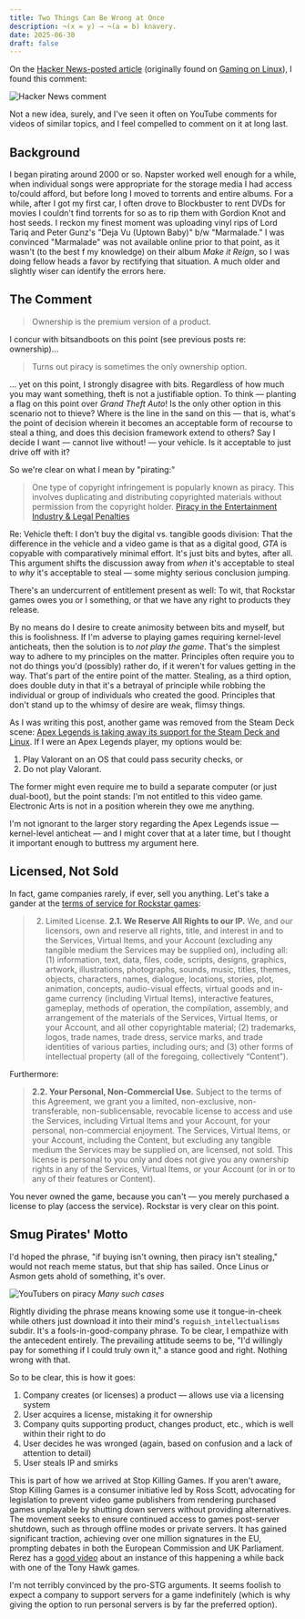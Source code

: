 ```yaml
---
title: Two Things Can Be Wrong at Once
description: ¬(x = y) → ¬(a = b) knavery.
date: 2025-06-30
draft: false
---
```


On the [Hacker News-posted article](https://news.ycombinator.com/item?id=41999314 ) (originally found on [Gaming on Linux](https://www.gamingonlinux.com/2024/10/steam-games-will-now-need-to-fully-disclose-kernel-level-anti-cheat-on-store-pages/)), I found this comment:

![Hacker News comment](https://belmead.github.io/blog/images/hacker-news-piracy.png "Hacker News comment")

Not a new idea, surely, and I've seen it often on YouTube comments for videos of similar topics, and I feel compelled to comment on it at long last.

## Background

I began pirating around 2000 or so. Napster worked well enough for a while, when individual songs were appropriate for the storage media I had access to/could afford, but before long I moved to torrents and entire albums. For a while, after I got my first car, I often drove to Blockbuster to rent DVDs for movies I couldn't find torrents for so as to rip them with Gordion Knot and host seeds. I reckon my finest moment was uploading vinyl rips of Lord Tariq and Peter Gunz's "Deja Vu (Uptown Baby)" b/w "Marmalade." I was convinced "Marmalade" was not available online prior to that point, as it wasn't (to the best f my knowledge) on their album <em>Make it Reign</em>, so I was doing fellow heads a favor by rectifying that situation. A much older and slightly wiser can identify the errors here.

## The Comment

> Ownership is the premium version of a product.

I concur with bitsandboots on this point (see previous posts re: ownership)...

> Turns out piracy is sometimes the only ownership option.

... yet on this point, I strongly disagree with bits. Regardless of how much you may want something, theft is not a justifiable option. To think — planting a flag on this point over <em>Grand Theft Auto</em>! Is the only other option in this scenario not to thieve? Where is the line in the sand on this — that is, what's the point of decision wherein it becomes an acceptable form of recourse to steal a thing, and does this decision framework extend to others? Say I decide I want — cannot live without! — your vehicle. Is it acceptable to just drive off with it?

So we're clear on what I mean by "pirating:"

> One type of copyright infringement is popularly known as piracy. This involves duplicating and distributing copyrighted materials without permission from the copyright holder.
> [Piracy in the Entertainment Industry & Legal Penalties ](https://www.justia.com/entertainment-law/piracy-in-the-entertainment-industry/)

Re: Vehicle theft: I don't buy the digital vs. tangible goods division: That the difference in the vehicle and a video game is that as a digital good, <em>GTA</em> is copyable with comparatively minimal effort. It's just bits and bytes, after all. This argument shifts the discussion away from *when* it's acceptable to steal to *why* it's acceptable to steal — some mighty serious conclusion jumping.

There's an undercurrent of entitlement present as well: To wit, that Rockstar games owes you or I something, or that we have any right to products they release.

By no means do I desire to create animosity between bits and myself, but this is foolishness. If I'm adverse to playing games requiring kernel-level anticheats, then the solution is to *not play the game*. That's the simplest way to adhere to my principles on the matter. Principles often require you to not do things you'd (possibly) rather do, if it weren't for values getting in the way. That's part of the entire point of the matter. Stealing, as a third option, does double duty in that it's a betrayal of principle while robbing the individual or group of individuals who created the good. Principles that don't stand up to the whimsy of desire are weak, flimsy things. 

As I was writing this post, another game was removed from the Steam Deck scene: [Apex Legends is taking away its support for the Steam Deck and Linux](https://www.theverge.com/2024/10/31/24284644/apex-legends-loses-linux-steam-deck-support-anti-cheat). If I were an Apex Legends player, my options would be:

1) Play Valorant on an OS that could pass security checks, or 
2) Do not play Valorant.

 The former might even require me to build a separate computer (or just dual-boot), but the point stands: I'm not entitled to this video game. Electronic Arts is not in a position wherein they owe me anything.

I'm not ignorant to the larger story regarding the Apex Legends issue — kernel-level anticheat — and I might cover that at a later time, but I thought it important enough to buttress my argument here.

## Licensed, Not Sold

In fact, game companies rarely, if ever, sell you anything. Let's take a gander at the [terms of service for Rockstar games](https://www.rockstargames.com/legal):

>2. Limited License. 
**2.1. We Reserve All Rights to our IP.**
We, and our licensors, own and reserve all rights, title, and interest in and to the Services, Virtual Items, and your Account (excluding any tangible medium the Services may be supplied on), including all: (1) information, text, data, files, code, scripts, designs, graphics, artwork, illustrations, photographs, sounds, music, titles, themes, objects, characters, names, dialogue, locations, stories, plot, animation, concepts, audio-visual effects, virtual goods and in-game currency (including Virtual Items), interactive features, gameplay, methods of operation, the compilation, assembly, and arrangement of the materials of the Services, Virtual Items, or your Account, and all other copyrightable material; (2) trademarks, logos, trade names, trade dress, service marks, and trade identities of various parties, including ours; and (3) other forms of intellectual property (all of the foregoing, collectively “Content”).

Furthermore:

>**2.2. Your Personal, Non-Commercial Use.**
>Subject to the terms of this Agreement, we grant you a limited, non-exclusive, non-transferable, non-sublicensable, revocable license to access and use the Services, including Virtual Items and your Account, for your personal, non-commercial enjoyment. The Services, Virtual Items, or your Account, including the Content, but excluding any tangible medium the Services may be supplied on, are licensed, not sold. This license is personal to you only and does not give you any ownership rights in any of the Services, Virtual Items, or your Account (or in or to any of their features or Content).

You never owned the game, because you can't — you merely purchased a license to play (access the service). Rockstar is very clear on this point.

## Smug Pirates' Motto

I'd hoped the phrase, "if buying isn't owning, then piracy isn't stealing," would not reach meme status, but that ship has sailed. Once Linus or Asmon gets ahold of something, it's over.

![YouTubers on piracy](/img/2025-06-30-youtuber-piracy.png)
*Many such cases*

Rightly dividing the phrase means knowing some use it tongue-in-cheek while others just download it into their mind's `roguish_intellectualisms` subdir. It's a fools-in-good-company phrase. To be clear, I empathize with the antecedent entirely. The prevailing attitude seems to be, "I'd willingly pay for something if I could truly own it," a stance good and right. Nothing wrong with that.

So to be clear, this is how it goes:

1) Company creates (or licenses) a product — allows use via a licensing system
2) User acquires a license, mistaking it for ownership
3) Company quits supporting product, changes product, etc., which is well within their right to do
4) User decides he was wronged (again, based on confusion and a lack of attention to detail)
5) User steals IP and smirks

This is part of how we arrived at Stop Killing Games. If you aren't aware, Stop Killing Games is a consumer initiative led by Ross Scott, advocating for legislation to prevent video game publishers from rendering purchased games unplayable by shutting down servers without providing alternatives. The movement seeks to ensure continued access to games post-server shutdown, such as through offline modes or private servers. It has gained significant traction, achieving over one million signatures in the EU, prompting debates in both the European Commission and UK Parliament. Rerez has a [good video](https://www.youtube.com/watch?v=6Dblhx8mPaE) about an instance of this happening a while back with one of the Tony Hawk games.

I'm not terribly convinced by the pro-STG arguments. It seems foolish to expect a company to support servers for a game indefinitely (which is why giving the option to run personal servers is by far the preferred option). 
